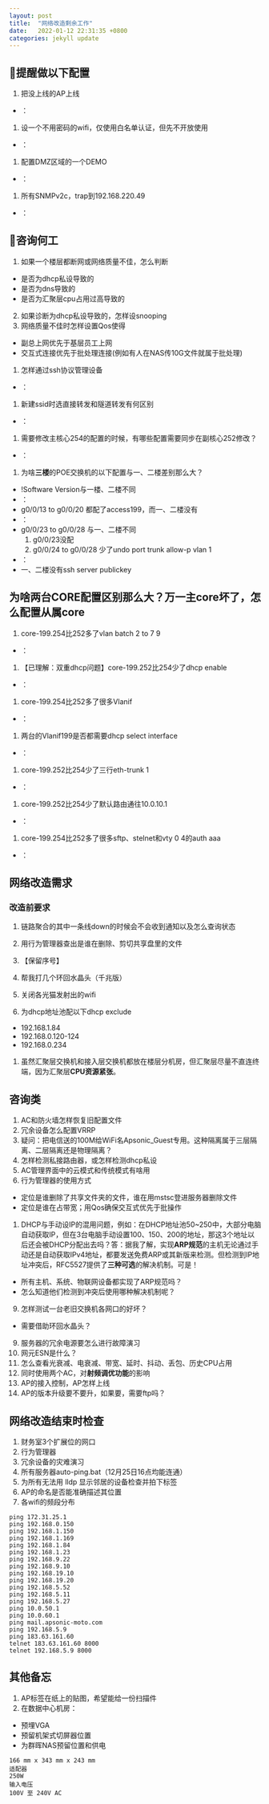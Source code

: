 ```yaml
---
layout: post
title:  "网络改造剩余工作"
date:   2022-01-12 22:31:35 +0800
categories: jekyll update
---
```


## 📅提醒做以下配置
1. 把没上线的AP上线
+ ：
1. 设一个不用密码的wifi，仅使用白名单认证，但先不开放使用
+ ：
1. 配置DMZ区域的一个DEMO
+ ：
1. 所有SNMPv2c，trap到192.168.220.49
+ ：

## 📅咨询何工
1. 如果一个楼层都断网或网络质量不佳，怎么判断
+ 是否为dhcp私设导致的
+ 是否为dns导致的
+ 是否为汇聚层cpu占用过高导致的
2. 如果诊断为dhcp私设导致的，怎样设snooping
3. 网络质量不佳时怎样设置Qos使得
+ 副总上网优先于基层员工上网
+ 交互式连接优先于批处理连接(例如有人在NAS传10G文件就属于批处理)
1. 怎样通过ssh协议管理设备
+ ：
1. 新建ssid时选直接转发和隧道转发有何区别
+ ：
1. 需要修改主核心254的配置的时候，有哪些配置需要同步在副核心252修改？
+ ：
1. 为啥**三楼**的POE交换机的以下配置与一、二楼差别那么大？
+ !Software Version与一楼、二楼不同
+ ：
+ g0/0/13 to g0/0/20 都配了access199，而一、二楼没有
+ ：
+ g0/0/23 to g0/0/28 与一、二楼不同
	1. g0/0/23没配
	1. g0/0/24 to g0/0/28 少了undo port trunk allow-p vlan 1
+ ：
+ 一、二楼没有ssh server publickey

## 为啥两台CORE配置区别那么大？万一主core坏了，怎么配置从属core
1. core-199.254比252多了vlan batch 2 to 7 9
+ ：
1. 【已理解：双重dhcp问题】core-199.252比254少了dhcp enable
+ ：
1. core-199.254比252多了很多Vlanif
+ ：
1. 两台的Vlanif199是否都需要dhcp select interface
+ ：
1. core-199.252比254少了三行eth-trunk 1
+ ：
1. core-199.252比254少了默认路由通往10.0.10.1
+ ：
1. core-199.254比252多了很多sftp、stelnet和vty 0 4的auth aaa
+ ：

## 网络改造需求

### 改造前要求
1. 链路聚合的其中一条线down的时候会不会收到通知以及怎么查询状态
1. 用行为管理器查出是谁在删除、剪切共享盘里的文件
1. 【保留序号】
1. 帮我打几个环回水晶头（千兆版）
8. 关闭各光猫发射出的wifi

1. 为dhcp地址池配以下dhcp exclude
+ 192.168.1.84
+ 192.168.0.120-124
+ 192.168.0.234

1. 虽然汇聚层交换机和接入层交换机都放在楼层分机房，但汇聚层尽量不直连终端，因为汇聚层**CPU资源紧张**。

## 咨询类
1. AC和防火墙怎样恢复旧配置文件
1. 冗余设备怎么配置VRRP
1. 疑问：把电信送的100M给WiFi名Apsonic_Guest专用。这种隔离属于三层隔离、二层隔离还是物理隔离？
1. 怎样检测私接路由器，或怎样检测dhcp私设
1. AC管理界面中的云模式和传统模式有啥用
1. 行为管理器的使用方式
+ 定位是谁删除了共享文件夹的文件，谁在用mstsc登进服务器删除文件
+ 定位是谁在占带宽；用Qos确保交互式优先于批操作
1. DHCP与手动设IP的混用问题，例如：在DHCP地址池50~250中，大部分电脑自动获取IP，但在3台电脑手动设置100、150、200的地址，那这3个地址以后还会被DHCP分配出去吗？答：据我了解，实现**ARP规范**的主机无论通过手动还是自动获取IPv4地址，都要发送免费ARP或其新版来检测。但检测到IP地址冲突后，RFC5527提供了**三种可选**的解决机制。可是！
+ 所有主机、系统、物联网设备都实现了ARP规范吗？
+ 怎么知道他们检测到冲突后使用哪种解决机制呢？
9. 怎样测试一台老旧交换机各网口的好坏？
+ 需要借助环回水晶头？
9. 服务器的冗余电源要怎么进行故障演习
9. 网元ESN是什么？
1. 怎么查看光衰减、电衰减、带宽、延时、抖动、丢包、历史CPU占用
1. 同时使用两个AC，对**射频调优功能**的影响
1. AP的接入控制，AP怎样上线
1. AP的版本升级要不要升，如果要，需要ftp吗？

## 网络改造结束时检查
1. 财务室3个扩展位的网口
1. 行为管理器
1. 冗余设备的灾难演习
1. 所有服务器auto-ping.bat（12月25日16点均能连通）
5. 为所有无法用 lldp 显示邻居的设备检查并拍下标签
5. AP的命名是否能准确描述其位置
1. 各wifi的频段分布
```
ping 172.31.25.1
ping 192.168.0.150
ping 192.168.1.150
ping 192.168.1.169
ping 192.168.1.84
ping 192.168.1.23
ping 192.168.9.22
ping 192.168.9.10
ping 192.168.19.10
ping 192.168.19.20
ping 192.168.5.52
ping 192.168.5.11
ping 192.168.5.27
ping 10.0.50.1
ping 10.0.60.1
ping mail.apsonic-moto.com
ping 192.168.5.9
ping 183.63.161.60
telnet 183.63.161.60 8000
telnet 192.168.5.9 8000
```

## 其他备忘
1. AP标签在纸上的贴图，希望能给一份扫描件
1. 在数据中心机房：
+ 预埋VGA
+ 预留机架式切屏器位置
+ 为群晖NAS预留位置和供电
```
166 mm x 343 mm x 243 mm
适配器
250W
输入电压
100V 至 240V AC
```

